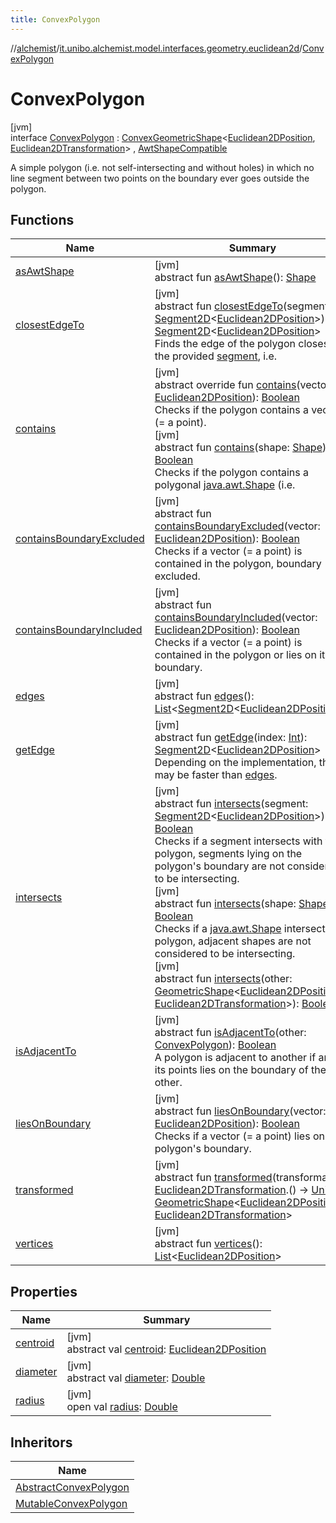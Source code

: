 ```yaml
---
title: ConvexPolygon
---
```

//[alchemist](../../../index.html)/[it.unibo.alchemist.model.interfaces.geometry.euclidean2d](../index.html)/[ConvexPolygon](index.html)



# ConvexPolygon



[jvm]\
interface [ConvexPolygon](index.html) : [ConvexGeometricShape](../../it.unibo.alchemist.model.interfaces.geometry/-convex-geometric-shape/index.html)<[Euclidean2DPosition](../../it.unibo.alchemist.model.implementations.positions/-euclidean2-d-position/index.html), [Euclidean2DTransformation](../-euclidean2-d-transformation/index.html)> , [AwtShapeCompatible](../../it.unibo.alchemist.model.implementations.geometry/-awt-shape-compatible/index.html)

A simple polygon (i.e. not self-intersecting and without holes) in which no line segment between two points on the boundary ever goes outside the polygon.



## Functions


| Name | Summary |
|---|---|
| [asAwtShape](../../it.unibo.alchemist.model.implementations.geometry/-awt-shape-compatible/as-awt-shape.html) | [jvm]<br>abstract fun [asAwtShape](../../it.unibo.alchemist.model.implementations.geometry/-awt-shape-compatible/as-awt-shape.html)(): [Shape](https://docs.oracle.com/javase/8/docs/api/java/awt/Shape.html) |
| [closestEdgeTo](closest-edge-to.html) | [jvm]<br>abstract fun [closestEdgeTo](closest-edge-to.html)(segment: [Segment2D](../-segment2-d/index.html)<[Euclidean2DPosition](../../it.unibo.alchemist.model.implementations.positions/-euclidean2-d-position/index.html)>): [Segment2D](../-segment2-d/index.html)<[Euclidean2DPosition](../../it.unibo.alchemist.model.implementations.positions/-euclidean2-d-position/index.html)><br>Finds the edge of the polygon closest to the provided [segment](closest-edge-to.html), i.e. |
| [contains](contains.html) | [jvm]<br>abstract override fun [contains](contains.html)(vector: [Euclidean2DPosition](../../it.unibo.alchemist.model.implementations.positions/-euclidean2-d-position/index.html)): [Boolean](https://kotlinlang.org/api/latest/jvm/stdlib/kotlin/-boolean/index.html)<br>Checks if the polygon contains a vector (= a point).<br>[jvm]<br>abstract fun [contains](contains.html)(shape: [Shape](https://docs.oracle.com/javase/8/docs/api/java/awt/Shape.html)): [Boolean](https://kotlinlang.org/api/latest/jvm/stdlib/kotlin/-boolean/index.html)<br>Checks if the polygon contains a polygonal [java.awt.Shape](https://docs.oracle.com/javase/8/docs/api/java/awt/Shape.html) (i.e. |
| [containsBoundaryExcluded](contains-boundary-excluded.html) | [jvm]<br>abstract fun [containsBoundaryExcluded](contains-boundary-excluded.html)(vector: [Euclidean2DPosition](../../it.unibo.alchemist.model.implementations.positions/-euclidean2-d-position/index.html)): [Boolean](https://kotlinlang.org/api/latest/jvm/stdlib/kotlin/-boolean/index.html)<br>Checks if a vector (= a point) is contained in the polygon, boundary excluded. |
| [containsBoundaryIncluded](contains-boundary-included.html) | [jvm]<br>abstract fun [containsBoundaryIncluded](contains-boundary-included.html)(vector: [Euclidean2DPosition](../../it.unibo.alchemist.model.implementations.positions/-euclidean2-d-position/index.html)): [Boolean](https://kotlinlang.org/api/latest/jvm/stdlib/kotlin/-boolean/index.html)<br>Checks if a vector (= a point) is contained in the polygon or lies on its boundary. |
| [edges](edges.html) | [jvm]<br>abstract fun [edges](edges.html)(): [List](https://kotlinlang.org/api/latest/jvm/stdlib/kotlin.collections/-list/index.html)<[Segment2D](../-segment2-d/index.html)<[Euclidean2DPosition](../../it.unibo.alchemist.model.implementations.positions/-euclidean2-d-position/index.html)>> |
| [getEdge](get-edge.html) | [jvm]<br>abstract fun [getEdge](get-edge.html)(index: [Int](https://kotlinlang.org/api/latest/jvm/stdlib/kotlin/-int/index.html)): [Segment2D](../-segment2-d/index.html)<[Euclidean2DPosition](../../it.unibo.alchemist.model.implementations.positions/-euclidean2-d-position/index.html)><br>Depending on the implementation, this may be faster than [edges](edges.html). |
| [intersects](intersects.html) | [jvm]<br>abstract fun [intersects](intersects.html)(segment: [Segment2D](../-segment2-d/index.html)<[Euclidean2DPosition](../../it.unibo.alchemist.model.implementations.positions/-euclidean2-d-position/index.html)>): [Boolean](https://kotlinlang.org/api/latest/jvm/stdlib/kotlin/-boolean/index.html)<br>Checks if a segment intersects with the polygon, segments lying on the polygon's boundary are not considered to be intersecting.<br>[jvm]<br>abstract fun [intersects](intersects.html)(shape: [Shape](https://docs.oracle.com/javase/8/docs/api/java/awt/Shape.html)): [Boolean](https://kotlinlang.org/api/latest/jvm/stdlib/kotlin/-boolean/index.html)<br>Checks if a [java.awt.Shape](https://docs.oracle.com/javase/8/docs/api/java/awt/Shape.html) intersects the polygon, adjacent shapes are not considered to be intersecting.<br>[jvm]<br>abstract fun [intersects](../../it.unibo.alchemist.model.interfaces.geometry.euclidean2d.navigator/-extendable-convex-polygon/index.html#1376856404%2FFunctions%2F-134779887)(other: [GeometricShape](../../it.unibo.alchemist.model.interfaces.geometry/-geometric-shape/index.html)<[Euclidean2DPosition](../../it.unibo.alchemist.model.implementations.positions/-euclidean2-d-position/index.html), [Euclidean2DTransformation](../-euclidean2-d-transformation/index.html)>): [Boolean](https://kotlinlang.org/api/latest/jvm/stdlib/kotlin/-boolean/index.html) |
| [isAdjacentTo](is-adjacent-to.html) | [jvm]<br>abstract fun [isAdjacentTo](is-adjacent-to.html)(other: [ConvexPolygon](index.html)): [Boolean](https://kotlinlang.org/api/latest/jvm/stdlib/kotlin/-boolean/index.html)<br>A polygon is adjacent to another if any of its points lies on the boundary of the other. |
| [liesOnBoundary](lies-on-boundary.html) | [jvm]<br>abstract fun [liesOnBoundary](lies-on-boundary.html)(vector: [Euclidean2DPosition](../../it.unibo.alchemist.model.implementations.positions/-euclidean2-d-position/index.html)): [Boolean](https://kotlinlang.org/api/latest/jvm/stdlib/kotlin/-boolean/index.html)<br>Checks if a vector (= a point) lies on the polygon's boundary. |
| [transformed](../../it.unibo.alchemist.model.interfaces.geometry.euclidean2d.navigator/-extendable-convex-polygon/index.html#-452661544%2FFunctions%2F-134779887) | [jvm]<br>abstract fun [transformed](../../it.unibo.alchemist.model.interfaces.geometry.euclidean2d.navigator/-extendable-convex-polygon/index.html#-452661544%2FFunctions%2F-134779887)(transformation: [Euclidean2DTransformation](../-euclidean2-d-transformation/index.html).() -> [Unit](https://kotlinlang.org/api/latest/jvm/stdlib/kotlin/-unit/index.html)): [GeometricShape](../../it.unibo.alchemist.model.interfaces.geometry/-geometric-shape/index.html)<[Euclidean2DPosition](../../it.unibo.alchemist.model.implementations.positions/-euclidean2-d-position/index.html), [Euclidean2DTransformation](../-euclidean2-d-transformation/index.html)> |
| [vertices](vertices.html) | [jvm]<br>abstract fun [vertices](vertices.html)(): [List](https://kotlinlang.org/api/latest/jvm/stdlib/kotlin.collections/-list/index.html)<[Euclidean2DPosition](../../it.unibo.alchemist.model.implementations.positions/-euclidean2-d-position/index.html)> |


## Properties


| Name | Summary |
|---|---|
| [centroid](index.html#25438885%2FProperties%2F-134779887) | [jvm]<br>abstract val [centroid](index.html#25438885%2FProperties%2F-134779887): [Euclidean2DPosition](../../it.unibo.alchemist.model.implementations.positions/-euclidean2-d-position/index.html) |
| [diameter](index.html#1530322040%2FProperties%2F-134779887) | [jvm]<br>abstract val [diameter](index.html#1530322040%2FProperties%2F-134779887): [Double](https://kotlinlang.org/api/latest/jvm/stdlib/kotlin/-double/index.html) |
| [radius](index.html#1695329811%2FProperties%2F-134779887) | [jvm]<br>open val [radius](index.html#1695329811%2FProperties%2F-134779887): [Double](https://kotlinlang.org/api/latest/jvm/stdlib/kotlin/-double/index.html) |


## Inheritors


| Name |
|---|
| [AbstractConvexPolygon](../../it.unibo.alchemist.model.implementations.geometry.euclidean2d/-abstract-convex-polygon/index.html) |
| [MutableConvexPolygon](../-mutable-convex-polygon/index.html) |

